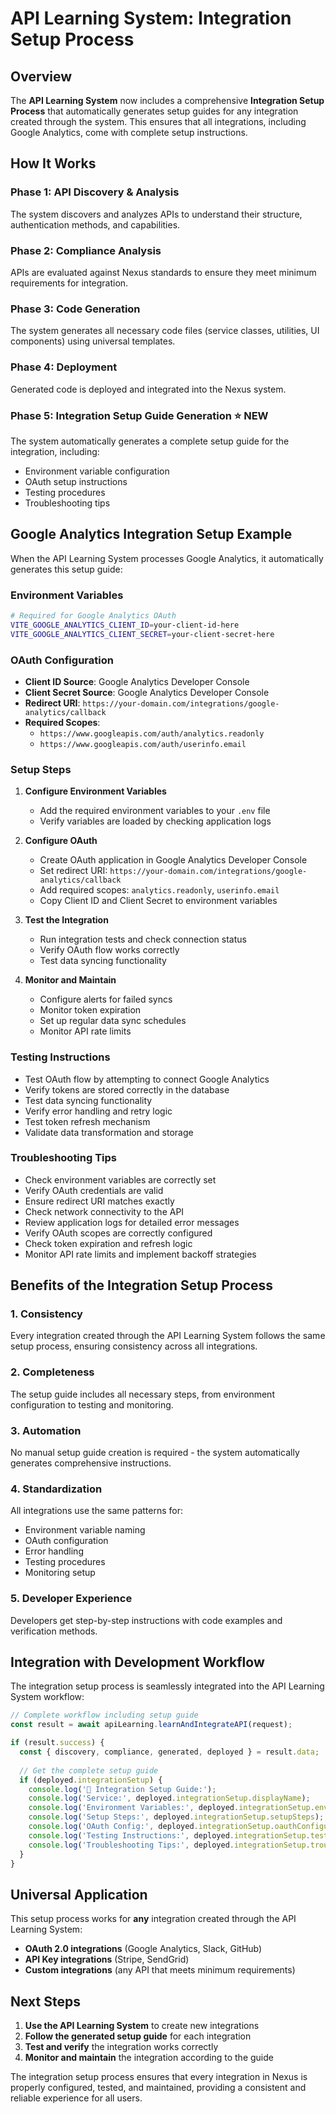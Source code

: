 # API Learning System: Integration Setup Process

## Overview

The **API Learning System** now includes a comprehensive **Integration Setup Process** that automatically generates setup guides for any integration created through the system. This ensures that all integrations, including Google Analytics, come with complete setup instructions.

## How It Works

### **Phase 1: API Discovery & Analysis**
The system discovers and analyzes APIs to understand their structure, authentication methods, and capabilities.

### **Phase 2: Compliance Analysis**
APIs are evaluated against Nexus standards to ensure they meet minimum requirements for integration.

### **Phase 3: Code Generation**
The system generates all necessary code files (service classes, utilities, UI components) using universal templates.

### **Phase 4: Deployment**
Generated code is deployed and integrated into the Nexus system.

### **Phase 5: Integration Setup Guide Generation** ⭐ **NEW**
The system automatically generates a complete setup guide for the integration, including:
- Environment variable configuration
- OAuth setup instructions
- Testing procedures
- Troubleshooting tips

## Google Analytics Integration Setup Example

When the API Learning System processes Google Analytics, it automatically generates this setup guide:

### **Environment Variables**
```bash
# Required for Google Analytics OAuth
VITE_GOOGLE_ANALYTICS_CLIENT_ID=your-client-id-here
VITE_GOOGLE_ANALYTICS_CLIENT_SECRET=your-client-secret-here
```

### **OAuth Configuration**
- **Client ID Source**: Google Analytics Developer Console
- **Client Secret Source**: Google Analytics Developer Console
- **Redirect URI**: `https://your-domain.com/integrations/google-analytics/callback`
- **Required Scopes**: 
  - `https://www.googleapis.com/auth/analytics.readonly`
  - `https://www.googleapis.com/auth/userinfo.email`

### **Setup Steps**
1. **Configure Environment Variables**
   - Add the required environment variables to your `.env` file
   - Verify variables are loaded by checking application logs

2. **Configure OAuth**
   - Create OAuth application in Google Analytics Developer Console
   - Set redirect URI: `https://your-domain.com/integrations/google-analytics/callback`
   - Add required scopes: `analytics.readonly`, `userinfo.email`
   - Copy Client ID and Client Secret to environment variables

3. **Test the Integration**
   - Run integration tests and check connection status
   - Verify OAuth flow works correctly
   - Test data syncing functionality

4. **Monitor and Maintain**
   - Configure alerts for failed syncs
   - Monitor token expiration
   - Set up regular data sync schedules
   - Monitor API rate limits

### **Testing Instructions**
- Test OAuth flow by attempting to connect Google Analytics
- Verify tokens are stored correctly in the database
- Test data syncing functionality
- Verify error handling and retry logic
- Test token refresh mechanism
- Validate data transformation and storage

### **Troubleshooting Tips**
- Check environment variables are correctly set
- Verify OAuth credentials are valid
- Ensure redirect URI matches exactly
- Check network connectivity to the API
- Review application logs for detailed error messages
- Verify OAuth scopes are correctly configured
- Check token expiration and refresh logic
- Monitor API rate limits and implement backoff strategies

## Benefits of the Integration Setup Process

### **1. Consistency**
Every integration created through the API Learning System follows the same setup process, ensuring consistency across all integrations.

### **2. Completeness**
The setup guide includes all necessary steps, from environment configuration to testing and monitoring.

### **3. Automation**
No manual setup guide creation is required - the system automatically generates comprehensive instructions.

### **4. Standardization**
All integrations use the same patterns for:
- Environment variable naming
- OAuth configuration
- Error handling
- Testing procedures
- Monitoring setup

### **5. Developer Experience**
Developers get step-by-step instructions with code examples and verification methods.

## Integration with Development Workflow

The integration setup process is seamlessly integrated into the API Learning System workflow:

```typescript
// Complete workflow including setup guide
const result = await apiLearning.learnAndIntegrateAPI(request);

if (result.success) {
  const { discovery, compliance, generated, deployed } = result.data;
  
  // Get the complete setup guide
  if (deployed.integrationSetup) {
    console.log('🔧 Integration Setup Guide:');
    console.log('Service:', deployed.integrationSetup.displayName);
    console.log('Environment Variables:', deployed.integrationSetup.environmentVariables);
    console.log('Setup Steps:', deployed.integrationSetup.setupSteps);
    console.log('OAuth Config:', deployed.integrationSetup.oauthConfiguration);
    console.log('Testing Instructions:', deployed.integrationSetup.testingInstructions);
    console.log('Troubleshooting Tips:', deployed.integrationSetup.troubleshootingTips);
  }
}
```

## Universal Application

This setup process works for **any** integration created through the API Learning System:

- **OAuth 2.0 integrations** (Google Analytics, Slack, GitHub)
- **API Key integrations** (Stripe, SendGrid)
- **Custom integrations** (any API that meets minimum requirements)

## Next Steps

1. **Use the API Learning System** to create new integrations
2. **Follow the generated setup guide** for each integration
3. **Test and verify** the integration works correctly
4. **Monitor and maintain** the integration according to the guide

The integration setup process ensures that every integration in Nexus is properly configured, tested, and maintained, providing a consistent and reliable experience for all users.
